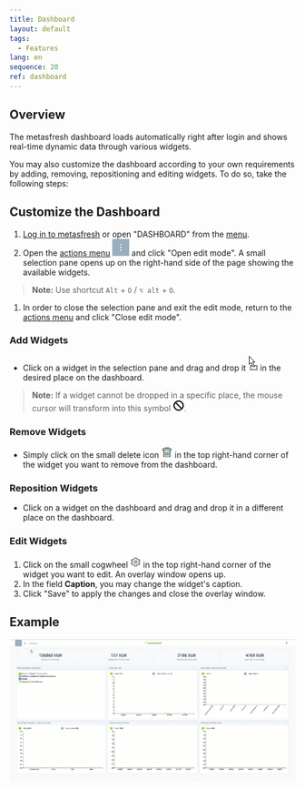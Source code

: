 ```yaml
---
title: Dashboard
layout: default
tags:
  - Features
lang: en
sequence: 20
ref: dashboard
---
```


## Overview
The metasfresh dashboard loads automatically right after login and shows real-time dynamic data through various widgets.

You may also customize the dashboard according to your own requirements by adding, removing, repositioning and editing widgets. To do so, take the following steps:

## Customize the Dashboard
1. [Log in to metasfresh](Login) or open "DASHBOARD" from the [menu](Menu).
1. Open the [actions menu](StartAction) ![](assets/actionsmenu_WebUI.png) and click "Open edit mode". A small selection pane opens up on the right-hand side of the page showing the available widgets.
 >**Note:** Use shortcut `Alt` + `O` / `⌥ alt` + `O`.

1. In order to close the selection pane and exit the edit mode, return to the [actions menu](StartAction) and click "Close edit mode".

### Add Widgets
- Click on a widget in the selection pane and drag and drop it ![](assets/Cursor_MoveWidget_YES.png) in the desired place on the dashboard.
 >**Note:** If a widget cannot be dropped in a specific place, the mouse cursor will transform into this symbol ![](assets/Cursor_MoveWidget_NO.png).

### Remove Widgets
- Simply click on the small delete icon ![](assets/delete_icon_widgets.png) in the top right-hand corner of the widget you want to remove from the dashboard.

### Reposition Widgets
- Click on a widget on the dashboard and drag and drop it in a different place on the dashboard.

### Edit Widgets
1. Click on the small cogwheel  ![](assets/Widgets_editing_gear.png) in the top right-hand corner of the widget you want to edit. An overlay window opens up.
1. In the field **Caption**, you may change the widget's caption.
1. Click "Save" to apply the changes and close the overlay window.

## Example
![](assets/DynamicDashboard.gif)

